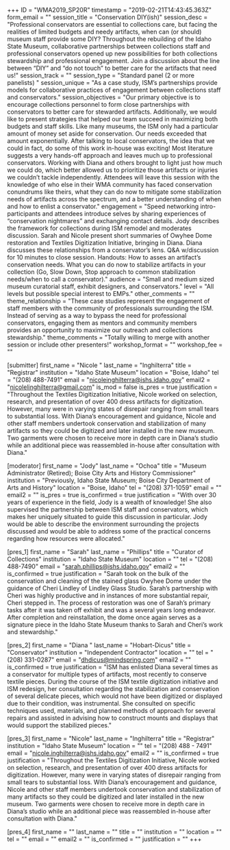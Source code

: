 +++
ID = "WMA2019_SP20R"
timestamp = "2019-02-21T14:43:45.363Z"
form_email = ""
session_title = "Conservation DIY(ish)"
session_desc = "Professional conservators are essential to collections care, but facing the realities of limited budgets and needy artifacts, when can (or should) museum staff provide some DIY? Throughout the rebuilding of the Idaho State Museum, collaborative partnerships between collections staff and professional conservators opened up new possibilities for both collections stewardship and professional engagement. Join a discussion about the line between “DIY” and “do not touch” to better care for the artifacts that need us!"
session_track = ""
session_type = "Standard panel (2 or more panelists) "
session_unique = "As a case study, ISM’s partnerships provide models for collaborative practices of engagement between collections staff and conservators."
session_objectives = "Our primary objective is to encourage collections personnel to form close partnerships with conservators to better care for stewarded artifacts. Additionally, we would like to present strategies that helped our team succeed in maximizing both budgets and staff skills. Like many museums, the ISM only had a particular amount of money set aside for conservation. Our needs exceeded that amount exponentially. After talking to local conservators, the idea that we could in fact, do some of this work in-house was exciting! Most literature suggests a very hands-off approach and leaves much up to professional conservators. Working with Diana and others brought to light just how much we could do, which better allowed us to prioritize those artifacts or injuries we couldn’t tackle independently. Attendees will leave this session with the knowledge of who else in their WMA community has faced conservation conundrums like theirs, what they can do now to mitigate some stabilization needs of artifacts across the spectrum, and a better understanding of when and how to enlist a conservator."
engagement = "Speed networking intro-participants and attendees introduce selves by sharing experiences of “conservation nightmares” and exchanging contact details. Jody describes the framework for collections during ISM remodel and moderates discussion. Sarah and Nicole present short summaries of Owyhee Dome restoration and Textiles Digitization Initiative, bringing in Diana. Diana discusses these relationships from a conservator’s lens. Q&A w/discussion for 10 minutes to close session. Handouts: How to asses an artifact’s conservation needs. What you can do now to stabilize artifacts in your collection (Go, Slow Down, Stop approach to common stabilization needs/when to call a conservator)."
audience = "Small and medium sized museum curatorial staff, exhibit designers, and conservators."
level = "All levels but possible special interest to EMPs."
other_comments = ""
theme_relationship = "These case studies represent the engagement of staff members with the community of professionals surrounding the ISM. Instead of serving as a way to bypass the need for professional conservators, engaging them as mentors and community members provides an opportunity to maximize our outreach and collections stewardship."
theme_comments = "Totally willing to merge with another session or include other presenters!"
workshop_format = ""
workshop_fee = ""

[submitter]
first_name = "Nicole "
last_name = "Inghilterra"
title = "Registrar"
institution = "Idaho State Museum"
location = "Boise, Idaho"
tel = "(208) 488-7491"
email = "nicoleinghilterra@ishs.idaho.gov"
email2 = "nicolelinghilterra@gmail.com"
is_mod = false
is_pres = true
justification = "Throughout the Textiles Digitization Initiative, Nicole worked on selection, research, and presentation of over 400 dress artifacts for digitization. However, many were in varying states of disrepair ranging from small tears to substantial loss. With Diana’s encouragement and guidance, Nicole and other staff members undertook conservation and stabilization of many artifacts so they could be digitized and later installed in the new museum. Two garments were chosen to receive more in depth care in Diana’s studio while an additional piece was reassembled in-house after consultation with Diana."

[moderator]
first_name = "Jody"
last_name = "Ochoa"
title = "Museum Administrator (Retired); Boise City Arts and History Commissioner"
institution = "Previously, Idaho State Museum; Boise City Department of Arts and History"
location = "Boise, Idaho"
tel = "(208) 371-1059"
email = ""
email2 = ""
is_pres = true
is_confirmed = true
justification = "With over 30 years of experience in the field, Jody is a wealth of knowledge! She also supervised the partnership between ISM staff and conservators, which makes her uniquely situated to guide this discussion in particular. Jody would be able to describe the environment surrounding the projects discussed and would be able to address some of the practical concerns regarding how resources were allocated."

[pres_1]
first_name = "Sarah"
last_name = "Phillips"
title = "Curator of Collections"
institution = "Idaho State Museum"
location = ""
tel = "(208) 488-7490"
email = "sarah.phillips@ishs.idaho.gov"
email2 = ""
is_confirmed = true
justification = "Sarah took on the bulk of the conservation and cleaning of the stained glass Owyhee Dome under the guidance of Cheri Lindley of Lindley Glass Studio. Sarah’s partnership with Cheri was highly productive and in instances of more substantial repair, Cheri stepped in. The process of restoration was one of Sarah’s primary tasks after it was taken off exhibit and was a several years long endeavor. After completion and reinstallation, the dome once again serves as a signature piece in the Idaho State Museum thanks to Sarah and Cheri’s work and stewardship."

[pres_2]
first_name = "Diana "
last_name = "Hobart-Dicus"
title = "Conservator"
institution = "Independent Contractor"
location = ""
tel = "(208) 331-0287"
email = "dhdicus@mindspring.com"
email2 = ""
is_confirmed = true
justification = "ISM has enlisted Diana several times as a conservator for multiple types of artifacts, most recently to conserve textile pieces. During the course of the ISM textile digitization initiative and ISM redesign, her consultation regarding the stabilization and conservation of several delicate pieces, which would not have been digitized or displayed due to their condition, was instrumental. She consulted on specific techniques used, materials, and planned methods of approach for several repairs and assisted in advising how to construct mounts and displays that would support the stabilized pieces."

[pres_3]
first_name = "Nicole"
last_name = "Inghilterra"
title = "Registrar"
institution = "Idaho State Museum"
location = ""
tel = "(208) 488 - 7491"
email = "nicole.inghilterra@ishs.idaho.gov"
email2 = ""
is_confirmed = true
justification = "Throughout the Textiles Digitization Initiative, Nicole worked on selection, research, and presentation of over 400 dress artifacts for digitization. However, many were in varying states of disrepair ranging from small tears to substantial loss. With Diana’s encouragement and guidance, Nicole and other staff members undertook conservation and stabilization of many artifacts so they could be digitized and later installed in the new museum. Two garments were chosen to receive more in depth care in Diana’s studio while an additional piece was reassembled in-house after consultation with Diana."

[pres_4]
first_name = ""
last_name = ""
title = ""
institution = ""
location = ""
tel = ""
email = ""
email2 = ""
is_confirmed = ""
justification = ""
+++
